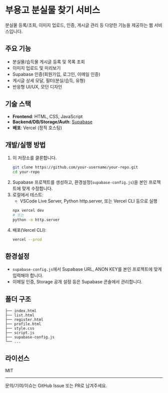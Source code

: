 # 부용고 분실물 찾기 서비스

분실물 등록/조회, 이미지 업로드, 인증, 게시글 관리 등 다양한 기능을 제공하는 웹 서비스입니다.

## 주요 기능
- 분실물/습득물 게시글 등록 및 목록 조회
- 이미지 업로드 및 미리보기
- Supabase 인증(회원가입, 로그인, 이메일 인증)
- 게시글 상세 모달, 필터(분실/습득, 유형)
- 반응형 UI/UX, 모던 디자인

## 기술 스택
- **Frontend**: HTML, CSS, JavaScript
- **Backend/DB/Storage/Auth**: [Supabase](https://supabase.com/)
- **배포**: Vercel (정적 호스팅)

## 개발/실행 방법
1. 이 저장소를 클론합니다.
   ```bash
   git clone https://github.com/your-username/your-repo.git
   cd your-repo
   ```
2. Supabase 프로젝트를 생성하고, 환경설정(`supabase-config.js`)을 본인 프로젝트에 맞게 수정합니다.
3. 로컬에서 테스트:
   - VSCode Live Server, Python http.server, 또는 Vercel CLI 등으로 실행
   ```bash
   npx vercel dev
   # 또는
   python -m http.server
   ```
4. 배포(Vercel CLI):
   ```bash
   vercel --prod
   ```

## 환경설정
- `supabase-config.js`에서 Supabase URL, ANON KEY를 본인 프로젝트에 맞게 입력해야 합니다.
- 이메일 인증, Storage 공개 설정 등은 Supabase 콘솔에서 관리합니다.

## 폴더 구조
```
├── index.html
├── list.html
├── register.html
├── profile.html
├── style.css
├── script.js
├── supabase-config.js
└── ...
```

## 라이선스
MIT

---

문의/기여/이슈는 GitHub Issue 또는 PR로 남겨주세요. 